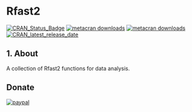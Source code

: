 # Rfast2

[![CRAN_Status_Badge](https://www.r-pkg.org/badges/version/Rfast2)](https://cran.r-project.org/package=Rfast2) [![metacran downloads](https://cranlogs.r-pkg.org/badges/grand-total/Rfast2)](https://cran.r-project.org/package=Rfast2) [![metacran downloads](https://cranlogs.r-pkg.org/badges/Rfast2)](https://cran.r-project.org/package=Rfast2) [![CRAN_latest_release_date](https://www.r-pkg.org/badges/last-release/Rfast2)](https://cran.r-project.org/package=Rfast2)


## 1. About
A collection of Rfast2 functions for data analysis.

## Donate
[![paypal](https://www.paypalobjects.com/en_US/i/btn/btn_donateCC_LG.gif)](https://www.paypal.com/paypalme/rfastofficial)
